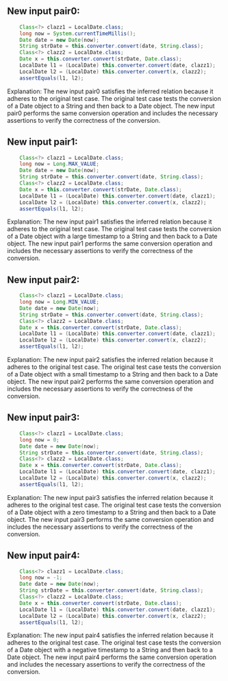 ## New input pair0:
```java
    Class<?> clazz1 = LocalDate.class;
    long now = System.currentTimeMillis();
    Date date = new Date(now);
    String strDate = this.converter.convert(date, String.class);
    Class<?> clazz2 = LocalDate.class;
    Date x = this.converter.convert(strDate, Date.class);
    LocalDate l1 = (LocalDate) this.converter.convert(date, clazz1);
    LocalDate l2 = (LocalDate) this.converter.convert(x, clazz2);
    assertEquals(l1, l2);
```
Explanation: The new input pair0 satisfies the inferred relation because it adheres to the original test case. The original test case tests the conversion of a Date object to a String and then back to a Date object. The new input pair0 performs the same conversion operation and includes the necessary assertions to verify the correctness of the conversion.

## New input pair1:
```java
    Class<?> clazz1 = LocalDate.class;
    long now = Long.MAX_VALUE;
    Date date = new Date(now);
    String strDate = this.converter.convert(date, String.class);
    Class<?> clazz2 = LocalDate.class;
    Date x = this.converter.convert(strDate, Date.class);
    LocalDate l1 = (LocalDate) this.converter.convert(date, clazz1);
    LocalDate l2 = (LocalDate) this.converter.convert(x, clazz2);
    assertEquals(l1, l2);
```
Explanation: The new input pair1 satisfies the inferred relation because it adheres to the original test case. The original test case tests the conversion of a Date object with a large timestamp to a String and then back to a Date object. The new input pair1 performs the same conversion operation and includes the necessary assertions to verify the correctness of the conversion.

## New input pair2:
```java
    Class<?> clazz1 = LocalDate.class;
    long now = Long.MIN_VALUE;
    Date date = new Date(now);
    String strDate = this.converter.convert(date, String.class);
    Class<?> clazz2 = LocalDate.class;
    Date x = this.converter.convert(strDate, Date.class);
    LocalDate l1 = (LocalDate) this.converter.convert(date, clazz1);
    LocalDate l2 = (LocalDate) this.converter.convert(x, clazz2);
    assertEquals(l1, l2);
```
Explanation: The new input pair2 satisfies the inferred relation because it adheres to the original test case. The original test case tests the conversion of a Date object with a small timestamp to a String and then back to a Date object. The new input pair2 performs the same conversion operation and includes the necessary assertions to verify the correctness of the conversion.

## New input pair3:
```java
    Class<?> clazz1 = LocalDate.class;
    long now = 0;
    Date date = new Date(now);
    String strDate = this.converter.convert(date, String.class);
    Class<?> clazz2 = LocalDate.class;
    Date x = this.converter.convert(strDate, Date.class);
    LocalDate l1 = (LocalDate) this.converter.convert(date, clazz1);
    LocalDate l2 = (LocalDate) this.converter.convert(x, clazz2);
    assertEquals(l1, l2);
```
Explanation: The new input pair3 satisfies the inferred relation because it adheres to the original test case. The original test case tests the conversion of a Date object with a zero timestamp to a String and then back to a Date object. The new input pair3 performs the same conversion operation and includes the necessary assertions to verify the correctness of the conversion.

## New input pair4:
```java
    Class<?> clazz1 = LocalDate.class;
    long now = -1;
    Date date = new Date(now);
    String strDate = this.converter.convert(date, String.class);
    Class<?> clazz2 = LocalDate.class;
    Date x = this.converter.convert(strDate, Date.class);
    LocalDate l1 = (LocalDate) this.converter.convert(date, clazz1);
    LocalDate l2 = (LocalDate) this.converter.convert(x, clazz2);
    assertEquals(l1, l2);
```
Explanation: The new input pair4 satisfies the inferred relation because it adheres to the original test case. The original test case tests the conversion of a Date object with a negative timestamp to a String and then back to a Date object. The new input pair4 performs the same conversion operation and includes the necessary assertions to verify the correctness of the conversion.
